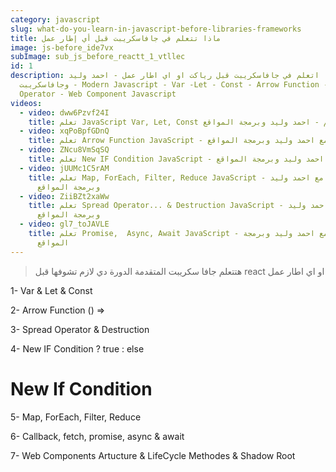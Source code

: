 ```yaml
---
category: javascript
slug: what-do-you-learn-in-javascript-before-libraries-frameworks
title: ماذا تتعلم في جافاسكريبت قبل أي إطار عمل
image: js-before_ide7vx
subImage: sub_js_before_reactt_1_vtllec
id: 1
description: ماذا اتعلم في جافاسكريبت قبل رياكت او اي اطار عمل - احمد وليد
  وجافاسكريبت - Modern Javascript - Var -Let - Const - Arrow Function - Spread
  Operator - Web Component Javascript
videos:
  - video: dww6Pzvf24I
    title: تعلم JavaScript Var, Let, Const وما الفروق بينهم - احمد وليد وبرمجة المواقع
  - video: xqPoBpfGDnQ
    title: تعلم Arrow Function JavaScript - باحترافية مع احمد وليد وبرمجة المواقع
  - video: ZNcu8VmSqSQ
    title: تعلم New IF Condition JavaScript - باحترافية مع احمد وليد وبرمجة المواقع
  - video: jUUMc1C5rAM
    title: تعلم Map, ForEach, Filter, Reduce JavaScript - باحترافية مع احمد وليد
      وبرمجة المواقع
  - video: ZiiBZt2xaWw
    title: تعلم Spread Operator... & Destruction JavaScript - باحترافية مع احمد وليد
      وبرمجة المواقع
  - video: gl7_toJAVLE
    title: تعلم Promise,  Async, Await JavaScript - باحترافية مع احمد وليد وبرمجة
      المواقع
---
```

> ه﻿تتعلم جافا سكريبت المتقدمة الدورة دي لازم تشوفها قبل react او اي اطار عمل 

1- Var & Let & Const

2- Arrow Function () =>

3﻿- Spread Operator & Destruction

4﻿- New IF Condition ? true : else

# New If Condition

<!--EndFragment-->

5﻿- Map, ForEach, Filter, Reduce

6﻿- Callback, fetch, promise, async & await

7﻿- Web Components Artucture & LifeCycle Methodes & Shadow Root
